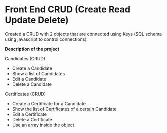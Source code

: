 # Front End CRUD (Create Read Update Delete)
Created a CRUD with 2 objects that are connected using Keys (SQL schema using javascript to control connections)

**Description of the project**

Candidates (CRUD)
- Create a Candidate
- Show a list of Candidates
- Edit a Candidate
- Delete a Candidate

Certificates (CRUD)
- Create a Certificate for a Candidate
- Show the list of Certificates of a certain Candidate
- Edit a Certificate
- Delete a Certificate
- Use an array inside the object

